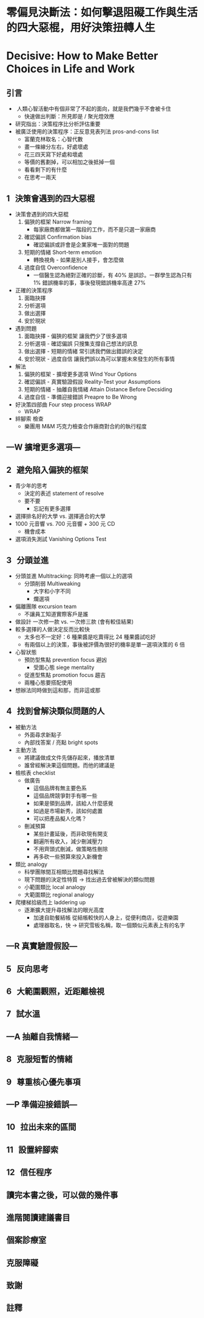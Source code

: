 # 零偏見決斷法：如何擊退阻礙工作與生活的四大惡棍，用好決策扭轉人生
# Decisive: How to Make Better Choices in Life and Work

## 引言
-  人類心智活動中有個非常了不起的面向，就是我們幾乎不會被卡住
    - 快速做出判斷：所見即是 / 聚光燈效應
- 研究指出：決策程序比分析評估重要
- 被廣泛使用的決策程序：正反意見表列法 pros-and-cons list
    - 富蘭克林取名：心智代數
    - 畫一條線分左右，好處壞處
    - 花三四天寫下好處和壞處
    - 等價的舊劃掉，可以相加之後抵掉一個
    - 看看剩下的有什麼
    - 在思考一兩天

## 1 決策會遇到的四大惡棍
- 決策會遇到的四大惡棍
    1. 偏狹的框架 Narrow framing
        - 每家廠商都做第一階段的工作，而不是只選一家廠商
    2. 確認偏誤 Confirmation bias
        - 確認偏誤或許會是企業家唯一面對的問題    
    3. 短期的情緒 Short-term emotion
        - 轉換視角 - 如果是別人接手，會怎麼做 
    4. 過度自信 Overconfidence
        - 一個醫生認為絕對正確的診斷，有 40% 是誤診。一群學生認為只有 1% 錯誤機率的事，事後發現錯誤機率高達 27%
- 正確的決策程序
    1. 面臨抉擇
    2. 分析選項
    3. 做出選擇
    4. 安於現狀
- 遇到問題
    1. 面臨抉擇 - 偏狹的框架 讓我們少了很多選項
    2. 分析選項 - 確認偏誤 只搜集支撐自己想法的訊息
    3. 做出選擇 - 短期的情緒 常引誘我們做出錯誤的決定
    4. 安於現狀 - 過度自信 讓我們誤以為可以掌握未來發生的所有事情
- 解法
    1. 偏狹的框架 - 擴增更多選項 Wind Your Options
    2. 確認偏誤 - 真實驗證假設 Reality-Test your Assumptions
    3. 短期的情緒 - 抽離自我情緒 Attain Distance Before Decsiding
    4. 過度自信 - 準備迎接錯誤 Preapre to Be Wrong
- 好決策四部曲 Four step process WRAP
    - WRAP
- 絆腳索 檢查
    - 樂團用 M&M 巧克力檢查合作廠商對合約的執行程度

## —W 擴增更多選項—

## 2 避免陷入偏狹的框架
- 青少年的思考
    - 決定的表述 statement of resolve
    - 要不要
        - 忘記有更多選擇
- 選擇排名好的大學 vs. 選擇適合的大學
- 1000 元音響 vs. 700 元音響 + 300 元 CD
    - 機會成本
- 選項消失測試 Vanishing Options Test

## 3 分頭並進
- 分頭並進 Multitracking: 同時考慮一個以上的選項
    - 分頭削弱 Multiweaking
        - 大字和小字不同
        - 爛選項
- 偏離團隊 excursion team
    - 不讓員工知道實際客戶是誰
- 做設計 一次修一款 vs. 一次修三款 (會有較佳結果)
- 較多選擇的人做決定反而比較快
    - 太多也不一定好：6 種果醬是吃賣得比 24 種果醬試吃好
    - 有兩個以上的決策，事後被評價為很好的機率是單一選項決策的 6 倍
- 心智狀態
    - 預防型焦點 prevention focus 避凶
        - 受圍心態 siege mentality
    - 促進型焦點 promotion focus 趨吉
    - 兩種心態要搭配使用
- 想辦法同時做到這和那，而非這或那

## 4 找到曾解決類似問題的人
- 被動方法
    - 外面尋求新點子
    - 內部找答案 / 亮點 bright spots
- 主動方法
    - 將建議做成文件先儲存起來，播放清單
    - 誰曾經解決果這個問題。而他的建議是
- 檢核表 checklist
    - 做廣告
        - 這個品牌有無主要色系
        - 這個品牌競爭對手有哪一些
        - 如果是領到品牌，該給人什麼感覺
        - 如過是市場新秀，該如何處置
        - 可以把產品擬人化嗎？
    - 刪減預算
        - 某些計畫延後，而非砍現有開支
        - 翻遍所有收入，減少刪減壓力
        - 不用齊頭式刪減，做策略性刪除
        - 再多砍一些預算來投入新機會
- 類比 analogy
    - 科學團隊間互相類比問題尋找解法
    - 現下問題的決定性特質 -> 找出過去曾被解決的類似問題
    - 小範圍類比 local analogy
    - 大範圍類比 regional analogy
- 爬樓梯拾級而上 laddering up
    - 逐漸擴大提升尋找解法的眼光高度
        - 加速自助餐結帳 從結帳較快的人身上，從便利商店，從遊樂園
        - 處理器取名，快 -> 研究雪板名稱，取一個類似元素表上有的名字
## —R 真實驗證假設—
## 5 反向思考
## 6 大範圍觀照，近距離檢視
## 7 試水溫
## 
## —A 抽離自我情緒—
## 8 克服短暫的情緒
## 9 尊重核心優先事項
## 
## —P 準備迎接錯誤—
## 10 拉出未來的區間
## 11 設置絆腳索
## 12 信任程序
## 
## 讀完本書之後，可以做的幾件事
## 進階閱讀建議書目
## 個案診療室
## 克服障礙
## 致謝
## 註釋
